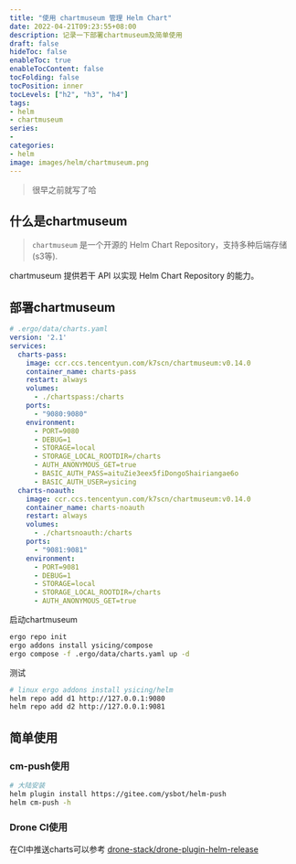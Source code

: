 ```yaml
---
title: "使用 chartmuseum 管理 Helm Chart"
date: 2022-04-21T09:23:55+08:00
description: 记录一下部署chartmuseum及简单使用
draft: false
hideToc: false
enableToc: true
enableTocContent: false
tocFolding: false
tocPosition: inner
tocLevels: ["h2", "h3", "h4"]
tags:
- helm
- chartmuseum
series:
-
categories:
- helm
image: images/helm/chartmuseum.png
---
```


> 很早之前就写了哈

## 什么是chartmuseum

> `chartmuseum` 是一个开源的 Helm Chart Repository，支持多种后端存储(s3等). 

chartmuseum 提供若干 API 以实现 Helm Chart Repository 的能力。

## 部署chartmuseum

```yaml
# .ergo/data/charts.yaml
version: '2.1'
services:
  charts-pass:
    image: ccr.ccs.tencentyun.com/k7scn/chartmuseum:v0.14.0
    container_name: charts-pass
    restart: always
    volumes:
      - ./chartspass:/charts
    ports:
      - "9080:9080"
    environment:
      - PORT=9080
      - DEBUG=1
      - STORAGE=local
      - STORAGE_LOCAL_ROOTDIR=/charts
      - AUTH_ANONYMOUS_GET=true
      - BASIC_AUTH_PASS=aituZie3eex5fiDongoShairiangae6o
      - BASIC_AUTH_USER=ysicing
  charts-noauth:
    image: ccr.ccs.tencentyun.com/k7scn/chartmuseum:v0.14.0
    container_name: charts-noauth
    restart: always
    volumes:
      - ./chartsnoauth:/charts
    ports:
      - "9081:9081"
    environment:
      - PORT=9081
      - DEBUG=1
      - STORAGE=local
      - STORAGE_LOCAL_ROOTDIR=/charts
      - AUTH_ANONYMOUS_GET=true
```

启动chartmuseum

```bash
ergo repo init
ergo addons install ysicing/compose
ergo compose -f .ergo/data/charts.yaml up -d
```

测试

```bash
# linux ergo addons install ysicing/helm
helm repo add d1 http://127.0.0.1:9080
helm repo add d2 http://127.0.0.1:9081
```

## 简单使用

### cm-push使用

```bash
# 大陆安装
helm plugin install https://gitee.com/ysbot/helm-push
helm cm-push -h
```

### Drone CI使用

在CI中推送charts可以参考 [drone-stack/drone-plugin-helm-release](https://github.com/drone-stack/drone-plugin-helm-release)
